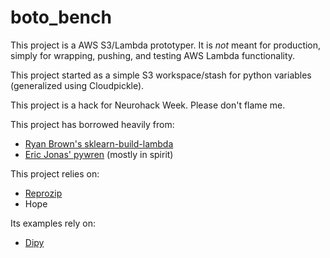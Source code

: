 # boto_bench

This project is a AWS S3/Lambda prototyper. It is _not_ meant for production,
simply for wrapping, pushing, and testing AWS Lambda functionality. 

This project started as a simple S3 workspace/stash for python variables
(generalized using Cloudpickle).

This project is a hack for Neurohack Week. Please don't flame me.

This project has borrowed heavily from:
- [Ryan Brown's sklearn-build-lambda](https://github.com/ryansb/sklearn-build-lambda)
- [Eric Jonas' pywren](https://github.com/pywren/pywren) (mostly in spirit)

This project relies on:
- [Reprozip](https://github.com/ViDA-NYU/reprozip)
- Hope

Its examples rely on:
- [Dipy](http://nipy.org/dipy/index.html)


